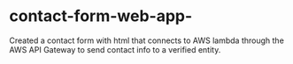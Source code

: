 # contact-form-web-app-
Created a contact form with html that connects to AWS lambda through the AWS API Gateway to send contact info to a verified entity.
